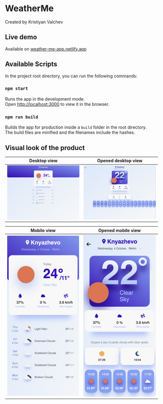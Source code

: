 # WeatherMe

Created by Kristiyan Valchev

## Live demo

Available on [weather-me-app.netlify.app](https://weather-me-app.netlify.app)

## Available Scripts

In the project root directory, you can run the following commands:

### `npm start`

Runs the app in the development mode.\
Open [http://localhost:3000](http://localhost:3000) to view it in the browser.

### `npm run build`

Builds the app for production inside a `build` folder in the root directory.\
The build files are minified and the filenames include the hashes.

## Visual look of the product

|                             Desktop view                             |                                Opened desktop view                                |
| :------------------------------------------------------------------: | :-------------------------------------------------------------------------------: |
| <img src="./assets/desktopView.png" alt="Desktop view" width="500"/> | <img src="./assets/openedDesktopView.png" alt="Opened desktop view" width="500"/> |

|                            Mobile view                             |                               Opened mobile view                                |
| :----------------------------------------------------------------: | :-----------------------------------------------------------------------------: |
| <img src="./assets/mobileView.png" alt="Mobile view" width="340"/> | <img src="./assets/openedMobileView.png" alt="Opened mobile view" width="340"/> |
